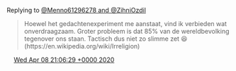 Replying to [@Menno61296278 and @ZihniOzdil](https://twitter.com/MennoHP/status/1247991738305822728)

> Hoewel het gedachtenexperiment me aanstaat, vind ik verbieden wat onverdraagzaam\. Groter probleem is dat 85% van de wereldbevolking tegenover ons staan\. Tactisch dus niet zo slimme zet 😆 \(https://en\.wikipedia\.org/wiki/Irreligion\)

<img src="../../media/tweet.ico" width="12" /> [Wed Apr 08 21:06:29 +0000 2020](https://twitter.com/DromerDenker/status/1247994246302519299)